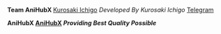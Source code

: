 <b> Team AniHubX </b>
[Kurosaki Ichigo](https://media.giphy.com/media/tDjFumobCMUj6/giphy.gif?cid=ecf05e47sta3cbqw9qxf2gtgsnsiijwoev9h8qiek90g3m3t&rid=giphy.gif&ct=g)
*Developed By Kurosaki Ichigo*
[Telegram]()

<b>AniHubX<b>
 [AniHubX](https://telegra.ph/file/a0d08a12385b09223c239.jpg)
*Providing Best Quality Possible*
